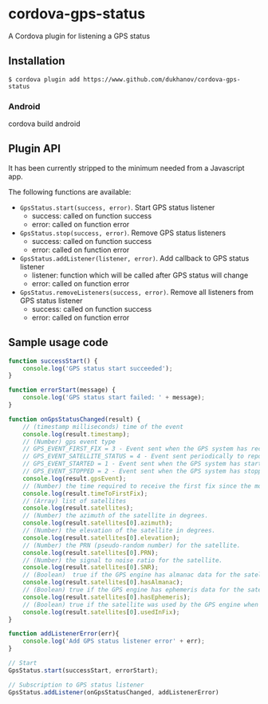 # cordova-gps-status
A Cordova plugin for listening a GPS status

## Installation
```
$ cordova plugin add https://www.github.com/dukhanov/cordova-gps-status
```
### Android

 cordova build android

## Plugin API
It has been currently stripped to the minimum needed from a Javascript app.

The following functions are available:

* `GpsStatus.start(success, error)`. Start GPS status listener
  * success: called on function success
  * error: called on function error
* `GpsStatus.stop(success, error)`. Remove GPS status listeners
  * success: called on function success
  * error: called on function error
* `GpsStatus.addListener(listener, error)`. Add callback to GPS status listener
  * listener: function which will be called after GPS status will change
  * error: called on function error
* `GpsStatus.removeListeners(success, error)`. Remove all listeners from GPS status listener
  * success: called on function success
  * error: called on function error

## Sample usage code
```Javascript
function successStart() {
    console.log('GPS status start succeeded');
}

function errorStart(message) {
    console.log('GPS status start failed: ' + message);
}

function onGpsStatusChanged(result) {
    // (timestamp milliseconds) time of the event
    console.log(result.timestamp);
    // (Number) gps event type
    // GPS_EVENT_FIRST_FIX = 3 - Event sent when the GPS system has received its first fix since starting.
    // GPS_EVENT_SATELLITE_STATUS = 4 - Event sent periodically to report GPS satellite status.
    // GPS_EVENT_STARTED = 1 - Event sent when the GPS system has started.
    // GPS_EVENT_STOPPED = 2 - Event sent when the GPS system has stopped.
    console.log(result.gpsEvent);
    // (Number) the time required to receive the first fix since the most recent restart of the GPS engine
    console.log(result.timeToFirstFix);
    // (Array) list of satellites
    console.log(result.satellites);
    // (Number) the azimuth of the satellite in degrees.
    console.log(result.satellites[0].azimuth);
    // (Number) the elevation of the satellite in degrees.
    console.log(result.satellites[0].elevation);
    // (Number) the PRN (pseudo-random number) for the satellite.
    console.log(result.satellites[0].PRN);
    // (Number) the signal to noise ratio for the satellite.
    console.log(result.satellites[0].SNR);
    // (Boolean)  true if the GPS engine has almanac data for the satellite.
    console.log(result.satellites[0].hasAlmanac);
    // (Boolean) true if the GPS engine has ephemeris data for the satellite
    console.log(result.satellites[0].hasEphemeris);
    // (Boolean) true if the satellite was used by the GPS engine when calculating the most recent GPS fix.
    console.log(result.satellites[0].usedInFix);
}

function addListenerError(err){
    console.log('Add GPS status listener error' + err);
}

// Start
GpsStatus.start(successStart, errorStart);

// Subscription to GPS status listener
GpsStatus.addListener(onGpsStatusChanged, addListenerError)
```
